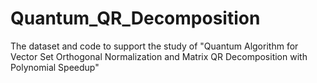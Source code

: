 # Quantum_QR_Decomposition
The dataset and code to support the study of "Quantum Algorithm for Vector Set Orthogonal Normalization and Matrix QR Decomposition with Polynomial Speedup"
